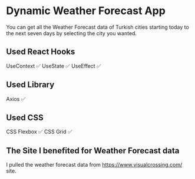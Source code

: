 # Dynamic Weather Forecast App

You can get all the Weather Forecast data of Turkish cities starting today to the next seven days by selecting the city you wanted.

## Used React Hooks
UseContext ✅
UseState   ✅
UseEffect  ✅

## Used Library
Axios ✅

## Used CSS
CSS Flexbox ✅
CSS Grid    ✅

## The Site I benefited for Weather Forecast data
I pulled the weather forecast data from https://www.visualcrossing.com/ site. 
